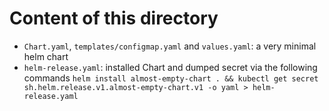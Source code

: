 # Content of this directory

- `Chart.yaml`, `templates/configmap.yaml` and `values.yaml`: a very minimal helm chart
- `helm-release.yaml`: installed Chart and dumped secret via the following commands ``helm install almost-empty-chart . && kubectl get secret sh.helm.release.v1.almost-empty-chart.v1 -o yaml > helm-release.yaml``
